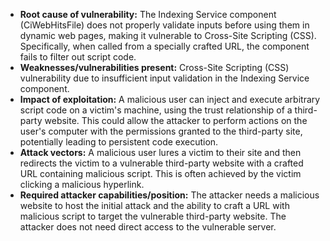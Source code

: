 - **Root cause of vulnerability:** The Indexing Service component (CiWebHitsFile) does not properly validate inputs before using them in dynamic web pages, making it vulnerable to Cross-Site Scripting (CSS). Specifically, when called from a specially crafted URL, the component fails to filter out script code.
- **Weaknesses/vulnerabilities present:** Cross-Site Scripting (CSS) vulnerability due to insufficient input validation in the Indexing Service component.
- **Impact of exploitation:** A malicious user can inject and execute arbitrary script code on a victim's machine, using the trust relationship of a third-party website. This could allow the attacker to perform actions on the user's computer with the permissions granted to the third-party site, potentially leading to persistent code execution.
- **Attack vectors:** A malicious user lures a victim to their site and then redirects the victim to a vulnerable third-party website with a crafted URL containing malicious script. This is often achieved by the victim clicking a malicious hyperlink.
- **Required attacker capabilities/position:** The attacker needs a malicious website to host the initial attack and the ability to craft a URL with malicious script to target the vulnerable third-party website. The attacker does not need direct access to the vulnerable server.